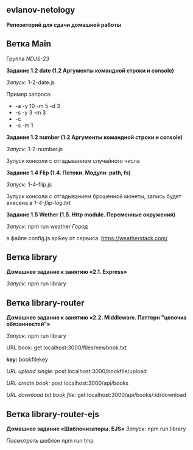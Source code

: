 ## evlanov-netology

**Репозиторий для сдачи домашней работы**

**Ветка Main**
---

Группа *NDJS-23*

**Задание 1.2 date (1.2 Аргументы командной строки и console)**

*Запуск:* 1-2-date.js

Пример запроса: 
 - -a -y 10 -m 5 -d 3
 - -s -y 3 -m 3
 - -c
 - -s -m 1

**Задание 1.2 number (1.2 Аргументы командной строки и console)**

*Запуск:* 1-2-number.js

Зупуск консоли с отгадыванием случайного числа

**Задание 1.4 Flip (1.4. Потоки. Модули: path, fs)**

*Запуск:* 1-4-flip.js

Зупуск консоли с отгадыванием брошенной монеты, запись будет внесена в *1-4-flip-log.txt*

**Задание 1.5 Wether (1.5. Http module. Переменные окружения)**

*Запуск:* npm run weather *Город*

в файле config.js apikey от сервиса: https://weatherstack.com/


**Ветка library**
---

**Домашнее задание к занятию «2.1. Express»**

*Запуск:* npm run library


**Ветка library-router**
---

**Домашнее задание к занятию «2.2. Middleware. Паттерн "цепочка обязанностей"»**

*Запуск:* npm run library


URL book: get localhost:3000/files/newbook.txt


**key:** bookfilekey


*URL upload single:* post localhost:3000/bookfile/upload


*URL create book:* post localhost:3000/api/books


*URL download txt book file:* get localhost:3000/api/books/:id/download


**Ветка library-router-ejs**
---
**Домашнее задание «Шаблонизаторы. EJS»**
*Запуск:* npm run library

*Посмотреть шаблон* npm run tmp



